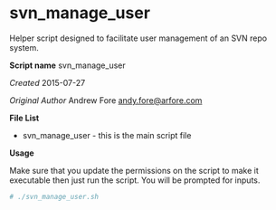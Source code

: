 # svn_manage_user
Helper script designed to facilitate user management of an SVN repo system.

**Script name** svn_manage_user

*Created* 2015-07-27

*Original Author* Andrew Fore [andy.fore@arfore.com](mailto:andy.fore@arfore.com)

**File List**

* svn_manage_user - this is the main script file

**Usage**

Make sure that you update the permissions on the script to make it executable then just run the script.  You will be prompted for inputs.

```bash
# ./svn_manage_user.sh
```

